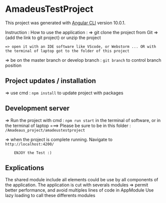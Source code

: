 # AmadeusTestProject

This project was generated with [Angular CLI](https://github.com/angular/angular-cli) version 10.0.1.

Instruction : How to use the application :
=> git clone the project from Git => {add the link to git project}
    or unzip the project

    => open it with an IDE software like VScode, or Webstorm ... OR with the terminal of laptop got to the folder of this project
=> be on the master branch or develop branch : `git branch` to control branch position
## Project updates / installation
 => use cmd : `npm install` to update project with packages

## Development server
=> Run the project with cmd : `npm run start` in the terminal of software, or in the terminal of laptop
===> Please be sure to be in this folder : `/Amadeaus_project/amadeustestproject`

=> when the project is complete running. Navigate to `http://localhost:4200/`

        ENJOY the Test :)


## Explications
The shared module include all elements could be use by all components of the application.
The application is cut with severals modules => permit better performance, and avoid multiples lines of code in AppModule
Use lazy loading to call these differents modules